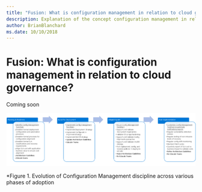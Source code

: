 ```yaml
---
title: "Fusion: What is configuration management in relation to cloud governance"
description: Explanation of the concept configuration management in relation to cloud governance
author: BrianBlanchard
ms.date: 10/10/2018
---
```


# Fusion: What is configuration management in relation to cloud governance?

Coming soon

![Evolution of the Configuration Management Discipline across various phases of adoption](../../_images/governance-discipline-configuration-management.png)

*Figure 1. Evolution of Configuration Management discipline across various phases of adoption